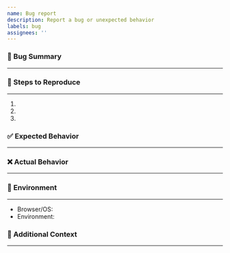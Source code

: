 ```yaml
---
name: Bug report
description: Report a bug or unexpected behavior
labels: bug
assignees: ''
---
```


### 🐞 Bug Summary
---
<!-- What happened? Provide a quick, concise summary. -->


### 🔁 Steps to Reproduce
---
<!-- List the minimal steps so we can reproduce the issue. -->
1. 
2. 
3. 

### ✅ Expected Behavior
---
<!-- What did you expect to happen? -->


### ❌ Actual Behavior
---
<!-- What actually happened? Include screenshots if helpful. -->


### 🧪 Environment
---
<!-- Tell us where you saw the issue. For example: "Chrome 129 on macOS 14", "Production", "Local dev (yarn loc)", etc. -->
- Browser/OS:
- Environment:

### 📎 Additional Context
---
<!-- Optional: logs, network requests, test IDs, anything else that helps. -->
